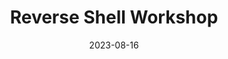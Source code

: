 ---
title: Reverse Shell Workshop
date: 2023-08-16
showDateUpdated: false
tags: [MonSec, Linux, YouTube]
externalUrl: https://youtu.be/xLVxnu9vgos
_build: {render: never}
xml: false
---